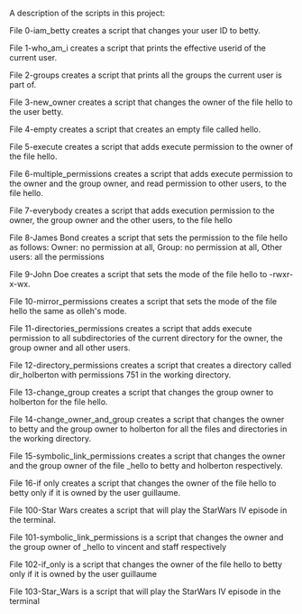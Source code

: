 A description of the scripts in this project:

File 0-iam_betty creates a script that changes your user ID to betty.

File 1-who_am_i creates a script that prints the effective userid of the current user.

File 2-groups creates a script that prints all the groups the current user is part of.

File 3-new_owner creates a script that changes the owner of the file hello to the user betty.

File 4-empty creates a script that creates an empty file called hello.

File 5-execute creates a script that adds execute permission to the owner of the file hello.

File 6-multiple_permissions creates a script that adds execute permission to the owner and the group owner, and read permission to other users, to the file hello.

File 7-everybody creates a script that adds execution permission to the owner, the group owner and the other users, to the file hello

File 8-James Bond creates a script that sets the permission to the file hello as follows: Owner: no permission at all, Group: no permission at all, Other users: all the permissions

File 9-John Doe creates a script that sets the mode of the file hello to -rwxr-x-wx.

File 10-mirror_permissions creates a script that sets the mode of the file hello the same as olleh's mode.

File 11-directories_permissions creates a script that adds execute permission to all subdirectories of the current directory for the owner, the group owner and all other users.

File 12-directory_permissions creates a script that creates a directory called dir_holberton with permissions 751 in the working directory.

File 13-change_group creates a script that changes the group owner to holberton for the file hello.

File 14-change_owner_and_group creates a script that changes the owner to betty and the group owner to holberton for all the files and directories in the working directory.

File 15-symbolic_link_permissions creates a script that changes the owner and the group owner of the file _hello to betty and holberton respectively.

File 16-if only creates a script that changes the owner of the file hello to betty only if it is owned by the user guillaume.

File 100-Star Wars creates a script that will play the StarWars IV episode in the terminal.

File 101-symbolic_link_permissions is a script that changes the owner and the group owner of _hello to vincent and staff respectively

File 102-if_only is a script that changes the owner of the file hello to betty only if it is owned by the user guillaume

File 103-Star_Wars is a script that will play the StarWars IV episode in the terminal
